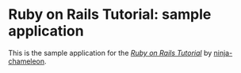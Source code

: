 # Ruby on Rails Tutorial: sample application

This is the sample application for
the [*Ruby on Rails Tutorial*](http://railstutorial.org/)
by [ninja-chameleon](https://github.com/ninja-chameleon).